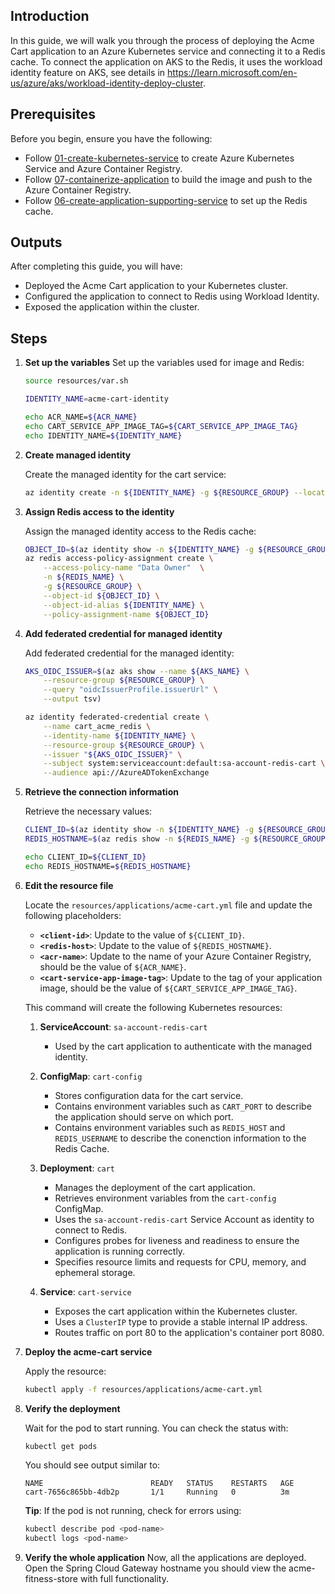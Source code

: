 ## Introduction

In this guide, we will walk you through the process of deploying the Acme Cart application to an Azure Kubernetes service and connecting it to a Redis cache. To connect the application on AKS to the Redis, it uses the workload identity feature on AKS, see details in https://learn.microsoft.com/en-us/azure/aks/workload-identity-deploy-cluster.

## Prerequisites

Before you begin, ensure you have the following:

- Follow [01-create-kubernetes-service](./01-create-kubernetes-service.md) to create Azure Kubernetes Service and Azure Container Registry.
- Follow [07-containerize-application](./07-containerize-application.md) to build the image and push to the Azure Container Registry.
- Follow [06-create-application-supporting-service](./06-create-application-supporting-service.md) to set up the Redis cache.

## Outputs

After completing this guide, you will have:

- Deployed the Acme Cart application to your Kubernetes cluster.
- Configured the application to connect to Redis using Workload Identity.
- Exposed the application within the cluster.

## Steps

1. **Set up the variables**
   Set up the variables used for image and Redis:
   ```bash
   source resources/var.sh

   IDENTITY_NAME=acme-cart-identity

   echo ACR_NAME=${ACR_NAME}
   echo CART_SERVICE_APP_IMAGE_TAG=${CART_SERVICE_APP_IMAGE_TAG}
   echo IDENTITY_NAME=${IDENTITY_NAME}
   ```

1. **Create managed identity**

   Create the managed identity for the cart service:
   ```bash
   az identity create -n ${IDENTITY_NAME} -g ${RESOURCE_GROUP} --location ${LOCATION} --subscription ${SUBSCRIPTION}
   ```

1. **Assign Redis access to the identity**

   Assign the managed identity access to the Redis cache:
   ```bash
   OBJECT_ID=$(az identity show -n ${IDENTITY_NAME} -g ${RESOURCE_GROUP} --query principalId -o tsv)
   az redis access-policy-assignment create \
       --access-policy-name "Data Owner"  \
       -n ${REDIS_NAME} \
       -g ${RESOURCE_GROUP} \
       --object-id ${OBJECT_ID} \
       --object-id-alias ${IDENTITY_NAME} \
       --policy-assignment-name ${OBJECT_ID}
   ```

1. **Add federated credential for managed identity**

   Add federated credential for the managed identity:
   ```bash
   AKS_OIDC_ISSUER=$(az aks show --name ${AKS_NAME} \
       --resource-group ${RESOURCE_GROUP} \
       --query "oidcIssuerProfile.issuerUrl" \
       --output tsv)

   az identity federated-credential create \
       --name cart_acme_redis \
       --identity-name ${IDENTITY_NAME} \
       --resource-group ${RESOURCE_GROUP} \
       --issuer "${AKS_OIDC_ISSUER}" \
       --subject system:serviceaccount:default:sa-account-redis-cart \
       --audience api://AzureADTokenExchange
   ```

1. **Retrieve the connection information**

   Retrieve the necessary values:
   ```bash
   CLIENT_ID=$(az identity show -n ${IDENTITY_NAME} -g ${RESOURCE_GROUP} --query clientId -o tsv)
   REDIS_HOSTNAME=$(az redis show -n ${REDIS_NAME} -g ${RESOURCE_GROUP} --query hostName -o tsv)

   echo CLIENT_ID=${CLIENT_ID}
   echo REDIS_HOSTNAME=${REDIS_HOSTNAME}
   ```

1. **Edit the resource file**

   Locate the `resources/applications/acme-cart.yml` file and update the following placeholders:

   - **`<client-id>`**: Update to the value of `${CLIENT_ID}`.
   - **`<redis-host>`**: Update to the value of `${REDIS_HOSTNAME}`.
   - **`<acr-name>`**: Update to the name of your Azure Container Registry, should be the value of `${ACR_NAME}`.
   - **`<cart-service-app-image-tag>`**: Update to the tag of your application image, should be the value of `${CART_SERVICE_APP_IMAGE_TAG}`.

   This command will create the following Kubernetes resources:

   1. **ServiceAccount**: `sa-account-redis-cart`
      - Used by the cart application to authenticate with the managed identity.

   2. **ConfigMap**: `cart-config`
      - Stores configuration data for the cart service.
      - Contains environment variables such as `CART_PORT` to describe the application should serve on which port.
      - Contains environment variables such as `REDIS_HOST` and `REDIS_USERNAME` to describe the conenction information to the Redis Cache.

   3. **Deployment**: `cart`
      - Manages the deployment of the cart application.
      - Retrieves environment variables from the `cart-config` ConfigMap.
      - Uses the `sa-account-redis-cart` Service Account as identity to connect to Redis.
      - Configures probes for liveness and readiness to ensure the application is running correctly.
      - Specifies resource limits and requests for CPU, memory, and ephemeral storage.

   4. **Service**: `cart-service`
      - Exposes the cart application within the Kubernetes cluster.
      - Uses a `ClusterIP` type to provide a stable internal IP address.
      - Routes traffic on port 80 to the application's container port 8080.

1. **Deploy the acme-cart service**

   Apply the resource:
   ```bash
   kubectl apply -f resources/applications/acme-cart.yml
   ```

1. **Verify the deployment**

   Wait for the pod to start running. You can check the status with:
   ```bash
   kubectl get pods
   ```

   You should see output similar to:
   ```
   NAME                        READY   STATUS    RESTARTS   AGE
   cart-7656c865bb-4db2p       1/1     Running   0          3m
   ```

   **Tip**: If the pod is not running, check for errors using:
   ```bash
   kubectl describe pod <pod-name>
   kubectl logs <pod-name>
   ```

1. **Verify the whole application**
   Now, all the applications are deployed. Open the Spring Cloud Gateway hostname you should view the acme-fitness-store with full functionality.
